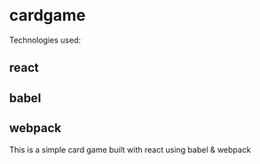 # cardgame
Technologies used:
 ## react
 ## babel
 ## webpack

This is a simple card game built with react using babel & webpack
